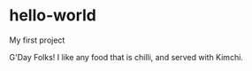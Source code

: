 # hello-world
My first project

G'Day Folks! 
I like any food that is chilli, and served with Kimchi.
